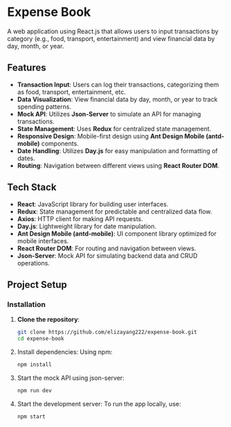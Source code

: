 # Expense Book

A web application using React.js that allows users to input transactions by category (e.g., food, transport, entertainment) and view financial data by day, month, or year.  

## Features
- **Transaction Input**: Users can log their transactions, categorizing them as food, transport, entertainment, etc.
- **Data Visualization**: View financial data by day, month, or year to track spending patterns.
- **Mock API**: Utilizes **Json-Server** to simulate an API for managing transactions.
- **State Management**: Uses **Redux** for centralized state management.
- **Responsive Design**: Mobile-first design using **Ant Design Mobile (antd-mobile)** components.
- **Date Handling**: Utilizes **Day.js** for easy manipulation and formatting of dates.
- **Routing**: Navigation between different views using **React Router DOM**.

## Tech Stack

- **React**: JavaScript library for building user interfaces.
- **Redux**: State management for predictable and centralized data flow.
- **Axios**: HTTP client for making API requests.
- **Day.js**: Lightweight library for date manipulation.
- **Ant Design Mobile (antd-mobile)**: UI component library optimized for mobile interfaces.
- **React Router DOM**: For routing and navigation between views.
- **Json-Server**: Mock API for simulating backend data and CRUD operations.

## Project Setup  

### Installation

1. **Clone the repository**:
   ```bash
   git clone https://github.com/elizayang222/expense-book.git
   cd expense-book
2. Install dependencies: Using npm:  
   ```bash
   npm install  
3. Start the mock API using json-server:
   ```bash
   npm run dev
4. Start the development server: To run the app locally, use:
   ```bash
   npm start
